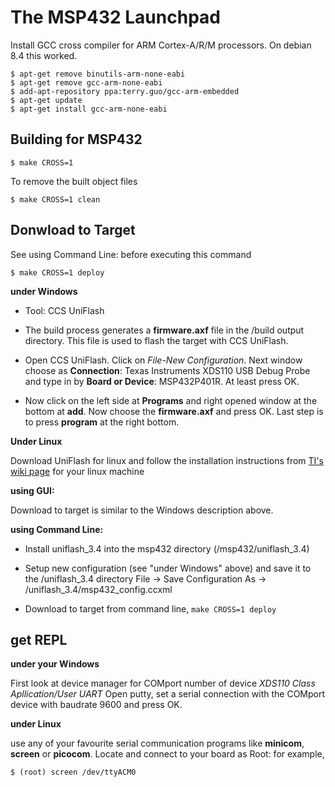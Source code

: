 # The MSP432 Launchpad

Install GCC cross compiler for ARM Cortex-A/R/M processors. On debian 8.4 this worked.

    $ apt-get remove binutils-arm-none-eabi
    $ apt-get remove gcc-arm-none-eabi
    $ add-apt-repository ppa:terry.guo/gcc-arm-embedded
    $ apt-get update
    $ apt-get install gcc-arm-none-eabi


## Building for MSP432

    $ make CROSS=1

To remove the built object files

    $ make CROSS=1 clean


## Donwload to Target

See using Command Line: before executing this command
    
    $ make CROSS=1 deploy


**under Windows**
* Tool: CCS UniFlash
* The build process generates a **firmware.axf** file in the /build output directory.
  This file is used to flash the target with CCS UniFlash.

* Open CCS UniFlash. Click on *File-New Configuration*. 
  Next window choose as **Connection**: Texas Instruments XDS110 USB Debug Probe
  and type in by **Board or Device**: MSP432P401R. At least press OK.

* Now click on the left side at **Programs** and right opened window at the bottom at **add**.
  Now choose the **firmware.axf** and press OK. 
  Last step is to press **program** at the right bottom.


**Under Linux**

  Download UniFlash for linux and follow the installation instructions from [TI's wiki page](http://processors.wiki.ti.com/index.php/Linux_Host_Support_CCSv6#Installation_Instructions.) for your linux machine
  

**using GUI:**

  Download to target is similar to the Windows description above.

**using Command Line:**

* Install uniflash_3.4 into the msp432 directory (/msp432/uniflash_3.4)
  
* Setup new configuration (see "under Windows" above) and save it to the /uniflash_3.4 directory 
  File -> Save Configuration As -> /uniflash_3.4/msp432_config.ccxml

*  Download to target from command line, `make CROSS=1 deploy`

## get REPL

**under your Windows**

First look at device manager for COMport number of device *XDS110 Class Apllication/User UART*
Open putty, set a serial connection with the COMport device with baudrate 9600 and press OK.


**under Linux**

use any of your favourite serial communication programs like **minicom**, **screen** or **picocom**.
Locate and connect to your board as Root: for example,
	
	$ (root) screen /dev/ttyACM0



